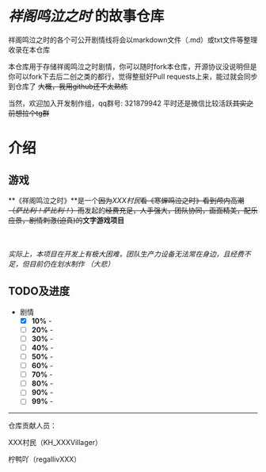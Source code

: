# ***祥阁鸣泣之时*** 的故事仓库

祥阁鸣泣之时的各个可公开剧情线将会以markdown文件（.md）或txt文件等整理收录在本仓库

本仓库用于存储祥阁鸣泣之时剧情，你可以随时fork本仓库，开源协议没说明但是你可以fork下去后二创之类的都行，觉得整挺好Pull requests上来，能过就会同步到仓库了   ~~大概，我用github还不太熟练~~

当然，欢迎加入开发制作组，qq群号: 321879942
平时还是微信比较活跃~~其实之前想拉个tg群~~

# 介绍

## 游戏

**《祥阁鸣泣之时》**是一个~~因为~~*XXX村民*~~看《寒蝉鸣泣之时》看到颅内高潮（*萨比利！萨比利！*）而~~发起的~~经费充足，人手强大，团队协同，画面精美，配乐应景，剧情刺激(迫真)的~~**文字游戏项目**</br></br></br>

*实际上，本项目在开发上有极大困难，团队生产力设备无法常在身边，且经费不足，但目前仍在划水制作 （大悲）*



## TODO及进度

*   剧情
    *   [x] **10%** - 
    *   [ ] **20%** - 
    *   [ ] **30%** - 
    *   [ ] **40%** - 
    *   [ ] **50%** - 
    *   [ ] **60%** - 
    *   [ ] **70%** - 
    *   [ ] **80%** - 
    *   [ ] **90%** - 
    *   [ ] **99%** - 

----------

仓库贡献人员：

XXX村民（KH_XXXVillager）

柠鸭吖（regallivXXX）
